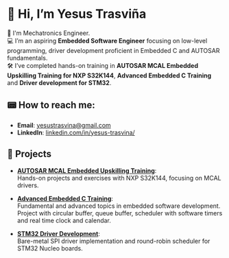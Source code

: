 # 👋 Hi, I’m Yesus Trasviña

🤖 I'm Mechatronics Engineer.  
💻 I’m an aspiring **Embedded Software Engineer** focusing on low-level programming, driver development proficient in Embedded C and AUTOSAR fundamentals.  
🛠️ I’ve completed hands-on training in **AUTOSAR MCAL Embedded Upskilling Training for NXP S32K144**, **Advanced Embedded C Training** and **Driver development for STM32**.  

## 📟 How to reach me:  
- **Email**: [yesustrasvina@gmail.com](mailto:yesustrasvina@gmail.com)  
- **LinkedIn**: [linkedin.com/in/yesus-trasvina/](https://linkedin.com/in/yesus-trasvina/)  


## 💾 Projects  

- **[AUTOSAR MCAL Embedded Upskilling Training](https://github.com/yesustrasvina/AUTOSAR_MCAL_Embedded_Upskilling_Training)**:  
  Hands-on projects and exercises with NXP S32K144, focusing on MCAL drivers.

- **[Advanced Embedded C Training](https://github.com/yesustrasvina/Advanced_Embedded_C_Training)**:  
  Fundamental and advanced topics in embedded software development. Project with circular buffer, queue buffer, scheduler with software timers and real time clock and calendar.

- **[STM32 Driver Development](https://github.com/yesustrasvina/STM32F446xx_Drivers)**:  
  Bare-metal SPI driver implementation and round-robin scheduler for STM32 Nucleo boards.  

